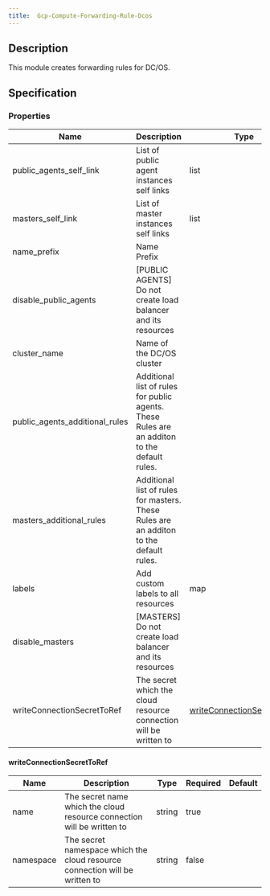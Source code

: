 ```yaml
---
title:  Gcp-Compute-Forwarding-Rule-Dcos
---
```


## Description

This module creates forwarding rules for DC/OS.

## Specification


### Properties

 Name | Description | Type | Required | Default 
 ------------ | ------------- | ------------- | ------------- | ------------- 
 public_agents_self_link | List of public agent instances self links | list | false |  
 masters_self_link | List of master instances self links | list | false |  
 name_prefix | Name Prefix |  | false |  
 disable_public_agents | [PUBLIC AGENTS] Do not create load balancer and its resources |  | false |  
 cluster_name | Name of the DC/OS cluster |  | true |  
 public_agents_additional_rules | Additional list of rules for public agents. These Rules are an additon to the default rules. |  | false |  
 masters_additional_rules | Additional list of rules for masters. These Rules are an additon to the default rules. |  | false |  
 labels | Add custom labels to all resources | map | false |  
 disable_masters | [MASTERS] Do not create load balancer and its resources |  | false |  
 writeConnectionSecretToRef | The secret which the cloud resource connection will be written to | [writeConnectionSecretToRef](#writeConnectionSecretToRef) | false |  


#### writeConnectionSecretToRef

 Name | Description | Type | Required | Default 
 ------------ | ------------- | ------------- | ------------- | ------------- 
 name | The secret name which the cloud resource connection will be written to | string | true |  
 namespace | The secret namespace which the cloud resource connection will be written to | string | false |  
